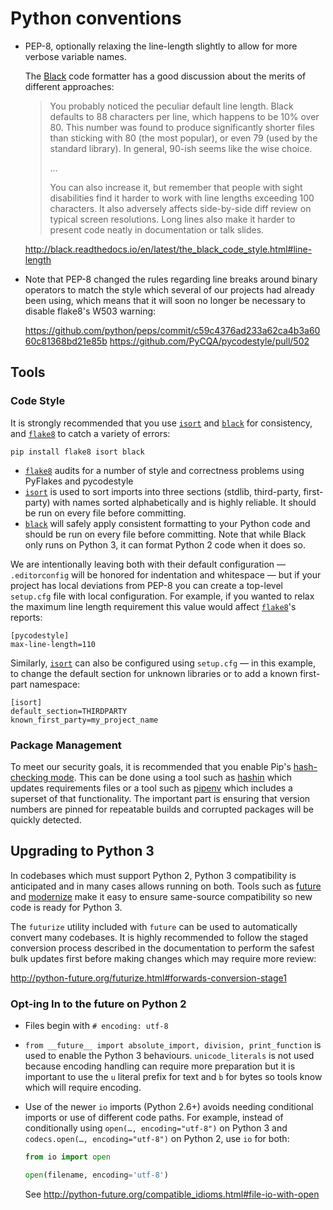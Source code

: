 # Python conventions

-   PEP-8, optionally relaxing the line-length slightly to allow for more
    verbose variable names.

    The [Black][black] code formatter has a good discussion about the merits of
    different approaches:

    > You probably noticed the peculiar default line length. Black defaults to
    > 88 characters per line, which happens to be 10% over 80. This number was
    > found to produce significantly shorter files than sticking with 80 (the
    > most popular), or even 79 (used by the standard library). In general,
    > 90-ish seems like the wise choice.
    >
    > …
    >
    > You can also increase it, but remember that people with sight disabilities
    > find it harder to work with line lengths exceeding 100 characters. It also
    > adversely affects side-by-side diff review on typical screen resolutions.
    > Long lines also make it harder to present code neatly in documentation or
    > talk slides.

    http://black.readthedocs.io/en/latest/the_black_code_style.html#line-length

-   Note that PEP-8 changed the rules regarding line breaks around binary
    operators to match the style which several of our projects had already been
    using, which means that it will soon no longer be necessary to disable
    flake8's W503 warning:

    https://github.com/python/peps/commit/c59c4376ad233a62ca4b3a6060c81368bd21e85b
    https://github.com/PyCQA/pycodestyle/pull/502

## Tools

### Code Style

It is strongly recommended that you use [`isort`][isort] and [`black`][black]
for consistency, and [`flake8`][flake8] to catch a variety of errors:

    pip install flake8 isort black

-   [`flake8`][flake8] audits for a number of style and correctness problems using PyFlakes
    and pycodestyle
-   [`isort`][isort] is used to sort imports into three sections (stdlib, third-party,
    first-party) with names sorted alphabetically and is highly reliable. It
    should be run on every file before committing.
-   [`black`][black] will safely apply consistent formatting to your Python code
    and should be run on every file before committing. Note that while Black
    only runs on Python 3, it can format Python 2 code when it does so.

We are intentionally leaving both with their default configuration —
`.editorconfig` will be honored for indentation and whitespace — but if your
project has local deviations from PEP-8 you can create a top-level `setup.cfg`
file with local configuration. For example, if you wanted to relax the maximum
line length requirement this value would affect [`flake8`][flake8]'s reports:

    [pycodestyle]
    max-line-length=110

Similarly, [`isort`][isort] can also be configured using `setup.cfg` — in this example,
to change the default section for unknown libraries or to add a known first-part
namespace:

    [isort]
    default_section=THIRDPARTY
    known_first_party=my_project_name

### Package Management

To meet our security goals, it is recommended that you enable Pip's
[hash-checking mode][pip hash checking mode]. This can be done using a tool such
as [hashin][hashin] which updates requirements files or a tool such as
[pipenv][pipenv] which includes a superset of that functionality. The important
part is ensuring that version numbers are pinned for repeatable builds and
corrupted packages will be quickly detected.

## Upgrading to Python 3

In codebases which must support Python 2, Python 3 compatibility is anticipated
and in many cases allows running on both. Tools such as [future][future] and
[modernize][modernize] make it easy to ensure same-source compatibility so new
code is ready for Python 3.

The `futurize` utility included with `future` can be used to automatically
convert many codebases. It is highly recommended to follow the staged conversion
process described in the documentation to perform the safest bulk updates first
before making changes which may require more review:

http://python-future.org/futurize.html#forwards-conversion-stage1

### Opt-ing In to the future on Python 2

-   Files begin with `# encoding: utf-8`
-   `from __future__ import absolute_import, division, print_function` is used to
    enable the Python 3 behaviours. `unicode_literals` is not used because
    encoding handling can require more preparation but it is important to use the
    `u` literal prefix for text and `b` for bytes so tools know which will require
    encoding.
-   Use of the newer `io` imports (Python 2.6+) avoids needing conditional imports
    or use of different code paths. For example, instead of conditionally using
    `open(…, encoding="utf-8")` on Python 3 and `codecs.open(…, encoding="utf-8")`
    on Python 2, use `io` for both:

    ```python
    from io import open

    open(filename, encoding='utf-8')
    ```

    See http://python-future.org/compatible_idioms.html#file-io-with-open

[black]: https://pypi.python.org/pypi/black
[flake8]: https://pypi.python.org/pypi/flake8
[future]: https://pypi.python.org/pypi/future
[hashin]: https://pypi.python.org/pypi/hashin
[isort]: https://pypi.python.org/pypi/isort
[modernize]: https://pypi.python.org/pypi/modernize
[pipenv]: https://pypi.python.org/pypi/pipenv
[pip hash checking mode]: https://pip.pypa.io/en/stable/reference/pip_install/#hash-checking-mode
[unify]: https://pypi.python.org/pypi/unify
